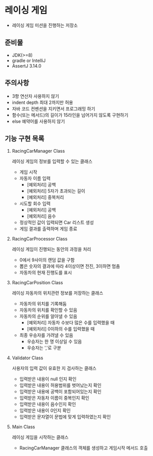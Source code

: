 # 레이싱 게임

- 레이싱 게임 미션을 진행하는 저장소

## 준비물

- JDK(>=8)
- gradle or IntelliJ
- AssertJ 3.14.0

## 주의사항
- 3항 연산자 사용하지 않기
- indent depth 최대 2까지만 허용
- 자바 코드 컨벤션을 지키면서 프로그래밍 하기
- 함수(또는 메서드)의 길이가 15라인을 넘어가지 않도록 구현하기
- else 예약어를 사용하지 않기

## 기능 구현 목록
    
1. RacingCarManager Class

    레이싱 게임의 정보를 입력할 수 있는 클래스

    - 게임 시작
    - 자동자 이름 입력
        - [예외처리] 공백
        - [예외처리] 5자가 초과되는 길이
        - [예외처리] 중복처리
    - 시도할 회수 입력
        - [예외처리] 공백
        - [예외처리] 음수
    - 정상적인 값이 입력되면 Car 리스트 생성
    - 게임 결과를 출력하며 게임 종료

2. RacingCarProcessor Class

    레이싱 게임이 진행되는 동안의 과정을 처리

    - 0에서 9사이의 랜덤 값을 구함
    - 뽑은 숫자의 결과에 따라 4이상이면 전진, 3이하면 멈춤
    - 자동차의 현재 진행도를 표시
        
3. RacingCarPosition Class

    레이싱 자동차의 위치관련 정보를 저장하는 클래스

    - 자동차의 위치를 기록해둠
    - 자동차의 위치를 확인할 수 있음
    - 자동차의 순위를 알아낼 수 있음
        - [예외처리] 자동차 수보다 많은 수를 입력했을 때
        - [예외처리] 0이하의 수를 입력했을 때
    - 최종 우승자를 가려낼 수 있음
        - 우승자는 한 명 이상일 수 있음
        - 우승자는 ','로 구분

4. Validator Class

    사용자의 입력 값이 유효한 지 검사하는 클래스

    - 입력받은 내용이 null 인지 확인
    - 입력받은 내용이 허용범위를 벗어났는지 확인
    - 입력받은 내용에 공백이 포함되어있는지 확인
    - 입력받은 자동차 이름이 중복인지 확인
    - 입력받은 내용이 음수인지 확인
    - 입력받은 내용이 0인지 확인
    - 입력받은 문자열이 문법에 맞게 입력하였는지 확인

5. Main Class

    레이싱 게임을 시작하는 클래스

    - RacingCarManager 클래스의 객체를 생성하고 게임시작 메서드 호출
